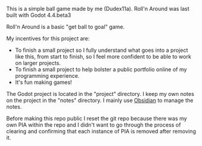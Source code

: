 This is a simple ball game made by me (Dudex11a).
Roll'n Around was last built with Godot 4.4.beta3

Roll'n Around is a basic "get ball to goal" game.

My incentives for this project are: 
- To finish a small project so I fully understand what goes into a project like this, from start to finish, so I feel more confident to be able to work on larger projects.
- To finish a small project to help bolster a public portfolio online of my programming experience.
- It's fun making games!

The Godot project is located in the "project" directory.
I keep my own notes on the project in the "notes" directory. I mainly use [Obsidian](https://obsidian.md/) to manage the notes.

Before making this repo public I reset the git repo because there was my own PIA within the repo and I didn't want to go through the process of clearing and confirming that each instance of PIA is removed after removing it.